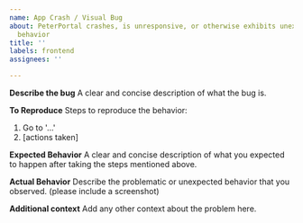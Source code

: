 ```yaml
---
name: App Crash / Visual Bug
about: PeterPortal crashes, is unresponsive, or otherwise exhibits unexpected visual
  behavior
title: ''
labels: frontend
assignees: ''

---
```


**Describe the bug**
A clear and concise description of what the bug is.

**To Reproduce**
Steps to reproduce the behavior:
1. Go to '...'
2. [actions taken]

**Expected Behavior**
A clear and concise description of what you expected to happen after taking the steps mentioned above.

**Actual Behavior**
Describe the problematic or unexpected behavior that you observed. (please include a screenshot)

**Additional context**
Add any other context about the problem here.
